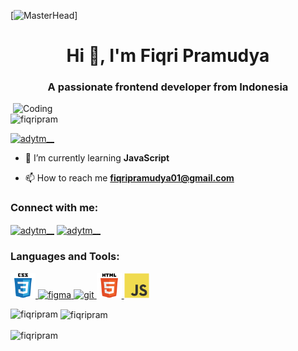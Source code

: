 [![MasterHead](https://1.bp.blogspot.com/-7A4WynwLsMw/XbBpCXG8fHI/AAAAAAAAMt4/uOa1bpLskYgrwGbllhSu2SDj_Mig8SXJQCLcBGAsYHQ/s1600/2000_600px.gif)]
<h1 align="center">Hi 👋, I'm Fiqri Pramudya</h1>
<h3 align="center">A passionate frontend developer from Indonesia</h3>
<img align="right" alt="Coding" width="500" src="https://media.tenor.com/k_FD58xnsicAAAAi/work-internet.gif">

<p align="left"> <img src="https://komarev.com/ghpvc/?username=fiqripram&label=Profile%20views&color=0e75b6&style=flat" alt="fiqripram" /> </p>

<p align="left"> <a href="https://twitter.com/adytm__" target="blank"><img src="https://img.shields.io/twitter/follow/adytm__?logo=twitter&style=for-the-badge" alt="adytm__" /></a> </p>

- 🌱 I’m currently learning **JavaScript**

- 📫 How to reach me **fiqripramudya01@gmail.com**

<h3 align="left">Connect with me:</h3>
<p align="left">
<a href="https://twitter.com/adytm__" target="blank"><img align="center" src="https://raw.githubusercontent.com/rahuldkjain/github-profile-readme-generator/master/src/images/icons/Social/twitter.svg" alt="adytm__" height="30" width="40" /></a>
<a href="https://instagram.com/adytm__" target="blank"><img align="center" src="https://raw.githubusercontent.com/rahuldkjain/github-profile-readme-generator/master/src/images/icons/Social/instagram.svg" alt="adytm__" height="30" width="40" /></a>
</p>

<h3 align="left">Languages and Tools:</h3>
<p align="left"> <a href="https://www.w3schools.com/css/" target="_blank" rel="noreferrer"> <img src="https://raw.githubusercontent.com/devicons/devicon/master/icons/css3/css3-original-wordmark.svg" alt="css3" width="40" height="40"/> </a> <a href="https://www.figma.com/" target="_blank" rel="noreferrer"> <img src="https://www.vectorlogo.zone/logos/figma/figma-icon.svg" alt="figma" width="40" height="40"/> </a> <a href="https://git-scm.com/" target="_blank" rel="noreferrer"> <img src="https://www.vectorlogo.zone/logos/git-scm/git-scm-icon.svg" alt="git" width="40" height="40"/> </a> <a href="https://www.w3.org/html/" target="_blank" rel="noreferrer"> <img src="https://raw.githubusercontent.com/devicons/devicon/master/icons/html5/html5-original-wordmark.svg" alt="html5" width="40" height="40"/> </a> <a href="https://developer.mozilla.org/en-US/docs/Web/JavaScript" target="_blank" rel="noreferrer"> <img src="https://raw.githubusercontent.com/devicons/devicon/master/icons/javascript/javascript-original.svg" alt="javascript" width="40" height="40"/> </a> </p>

<p><img align="left" src="https://github-readme-stats.vercel.app/api/top-langs?username=fiqripram&show_icons=true&locale=en&layout=compact" alt="fiqripram" /></p>

<p>&nbsp;<img align="center" src="https://github-readme-stats.vercel.app/api?username=fiqripram&show_icons=true&locale=en" alt="fiqripram" /></p>

<p><img align="center" src="https://github-readme-streak-stats.herokuapp.com/?user=fiqripram&" alt="fiqripram" /></p>

